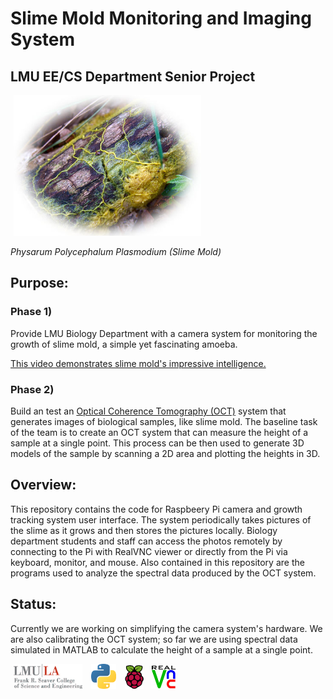 # **Slime Mold Monitoring and Imaging System**
## **LMU EE/CS Department Senior Project**
<img src="images/oie_124645G3I2Cvl3-1.jpg" width="300" hspace="5">

*Physarum Polycephalum Plasmodium (Slime Mold)*
## Purpose:
### Phase 1)
Provide LMU Biology Department with a camera system for monitoring the growth of slime mold, 
a simple yet fascinating amoeba. 

<a href= "https://www.youtube.com/watch?v=GwKuFREOgmo" >This video demonstrates slime mold's impressive intelligence.</a>

### Phase 2)
Build an test an <a href= "https://en.wikipedia.org/wiki/Optical_coherence_tomography" >Optical Coherence Tomography (OCT)</a> system that generates images of biological samples, like slime mold. The baseline task of the team is to create an OCT system that can measure the height of a sample at a single point. This process can be then used to generate 3D models of the sample by scanning a 2D area and plotting the heights in 3D.

## Overview: 
This repository contains the code for Raspbeery Pi camera and growth tracking system user interface. 
The system periodically takes pictures of the slime as it grows and then stores the pictures 
locally. Biology department students and staff can access the photos remotely by connecting to the 
Pi with RealVNC viewer or directly from the Pi via keyboard, monitor, and mouse. Also contained in this repository
are the programs used to analyze the spectral data produced by the OCT system.

## Status:
Currently we are working on simplifying the camera system's hardware. We are also calibrating the OCT system; so far we are using spectral data simulated in MATLAB to calculate the height of a sample at a single point.

<img src="images/lmuseaver.jpg" width="110" hspace="5">    <img src="images/1024px-Python-logo-notext.svg.png" width="40" hspace="5">    <img src="images/Raspberry_Pi_Logo.svg.png" width="30" hspace="5">
<img src="images/realvnc.jpg" width="40" hspace="3">
